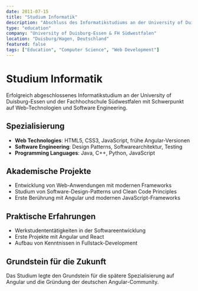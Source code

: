 ```yaml
---
date: 2011-07-15
title: "Studium Informatik"
description: "Abschluss des Informatikstudiums an der University of Duisburg-Essen und Fachhochschule Südwestfalen mit Fokus auf Web-Technologien."
type: "education"
company: "University of Duisburg-Essen & FH Südwestfalen"
location: "Duisburg/Hagen, Deutschland"
featured: false
tags: ["Education", "Computer Science", "Web Development"]
---
```


# Studium Informatik

Erfolgreich abgeschlossenes Informatikstudium an der University of Duisburg-Essen und der Fachhochschule Südwestfalen mit Schwerpunkt auf Web-Technologien und Software Engineering.

## Spezialisierung
- **Web Technologies**: HTML5, CSS3, JavaScript, frühe Angular-Versionen
- **Software Engineering**: Design Patterns, Softwarearchitektur, Testing
- **Programming Languages**: Java, C++, Python, JavaScript

## Akademische Projekte
- Entwicklung von Web-Anwendungen mit modernen Frameworks
- Studium von Software-Design-Patterns und Clean Code Principles
- Erste Berührung mit Angular und modernen JavaScript-Frameworks

## Praktische Erfahrungen
- Werkstudententätigkeiten in der Softwareentwicklung
- Erste Projekte mit Angular und React
- Aufbau von Kenntnissen in Fullstack-Development

## Grundstein für die Zukunft
Das Studium legte den Grundstein für die spätere Spezialisierung auf Angular und die Gründung der deutschen Angular-Community. 